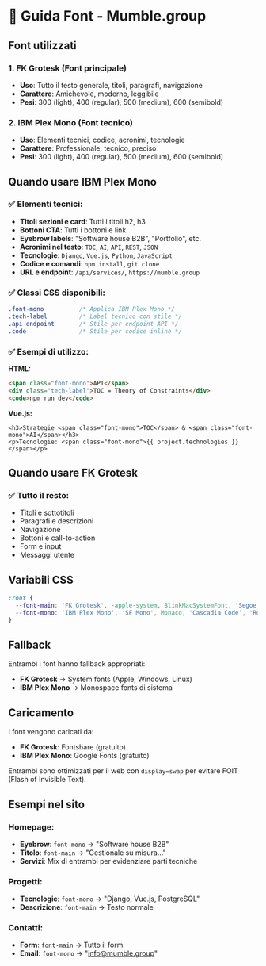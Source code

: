 # 🎨 Guida Font - Mumble.group

## Font utilizzati

### 1. **FK Grotesk** (Font principale)
- **Uso**: Tutto il testo generale, titoli, paragrafi, navigazione
- **Carattere**: Amichevole, moderno, leggibile
- **Pesi**: 300 (light), 400 (regular), 500 (medium), 600 (semibold)

### 2. **IBM Plex Mono** (Font tecnico)
- **Uso**: Elementi tecnici, codice, acronimi, tecnologie
- **Carattere**: Professionale, tecnico, preciso
- **Pesi**: 300 (light), 400 (regular), 500 (medium), 600 (semibold)

## Quando usare IBM Plex Mono

### ✅ Elementi tecnici:
- **Titoli sezioni e card**: Tutti i titoli h2, h3
- **Bottoni CTA**: Tutti i bottoni e link
- **Eyebrow labels**: "Software house B2B", "Portfolio", etc.
- **Acronimi nel testo**: `TOC`, `AI`, `API`, `REST`, `JSON`
- **Tecnologie**: `Django`, `Vue.js`, `Python`, `JavaScript`
- **Codice e comandi**: `npm install`, `git clone`
- **URL e endpoint**: `/api/services/`, `https://mumble.group`

### ✅ Classi CSS disponibili:
```css
.font-mono          /* Applica IBM Plex Mono */
.tech-label         /* Label tecnico con stile */
.api-endpoint       /* Stile per endpoint API */
.code               /* Stile per codice inline */
```

### ✅ Esempi di utilizzo:

**HTML:**
```html
<span class="font-mono">API</span>
<div class="tech-label">TOC = Theory of Constraints</div>
<code>npm run dev</code>
```

**Vue.js:**
```vue
<h3>Strategie <span class="font-mono">TOC</span> & <span class="font-mono">AI</span></h3>
<p>Tecnologie: <span class="font-mono">{{ project.technologies }}</span></p>
```

## Quando usare FK Grotesk

### ✅ Tutto il resto:
- Titoli e sottotitoli
- Paragrafi e descrizioni
- Navigazione
- Bottoni e call-to-action
- Form e input
- Messaggi utente

## Variabili CSS

```css
:root {
  --font-main: 'FK Grotesk', -apple-system, BlinkMacSystemFont, 'Segoe UI', system-ui, sans-serif;
  --font-mono: 'IBM Plex Mono', 'SF Mono', Monaco, 'Cascadia Code', 'Roboto Mono', Consolas, 'Courier New', monospace;
}
```

## Fallback

Entrambi i font hanno fallback appropriati:
- **FK Grotesk** → System fonts (Apple, Windows, Linux)
- **IBM Plex Mono** → Monospace fonts di sistema

## Caricamento

I font vengono caricati da:
- **FK Grotesk**: Fontshare (gratuito)
- **IBM Plex Mono**: Google Fonts (gratuito)

Entrambi sono ottimizzati per il web con `display=swap` per evitare FOIT (Flash of Invisible Text).

## Esempi nel sito

### Homepage:
- **Eyebrow**: `font-mono` → "Software house B2B"
- **Titolo**: `font-main` → "Gestionale su misura..."
- **Servizi**: Mix di entrambi per evidenziare parti tecniche

### Progetti:
- **Tecnologie**: `font-mono` → "Django, Vue.js, PostgreSQL"
- **Descrizione**: `font-main` → Testo normale

### Contatti:
- **Form**: `font-main` → Tutto il form
- **Email**: `font-mono` → "info@mumble.group"

